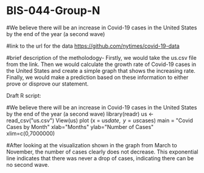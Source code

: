 # BIS-044-Group-N

#We believe there will be an increase in Covid-19 cases in the United States by the end of the year (a second wave)

#link to the url for the data
https://github.com/nytimes/covid-19-data

#brief description of the metholodogy- Firstly, we would take the us.csv file from the link. Then we would calculate the growth rate of Covid-19 cases in the United States and create a simple graph that shows the increasing rate. Finally, we would make a prediction based on these information to either prove or disprove our statement.

Draft R script:

#We believe there will be an increase in Covid-19 cases in the United States by the end of the year (a second wave)
library(readr)
us <- read_csv("us.csv")
View(us)
plot (x = us$date, y = us$cases)
main = "Covid Cases by Month"
xlab="Months"
ylab="Number of Cases" xlim=c(0,7000000)

#After looking at the visualization shown in the graph from March to November, the number of cases clearly does not decrease. This exponential line indicates that there was never a drop of cases, indicating there can be no second wave. 


